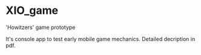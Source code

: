 # XIO_game
'Howitzers' game prototype

It's console app to test early mobile game mechanics. Detailed decription in pdf.
